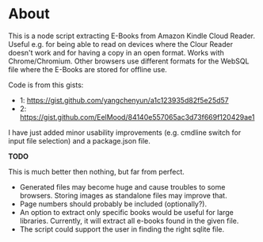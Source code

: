 # About

This is a node script extracting E-Books from Amazon Kindle Cloud Reader.
Useful e.g. for being able to read on devices where the Clour Reader doesn't work and for having a copy in an open format.
Works with Chrome/Chromium. Other browsers use different formats for the WebSQL file where the E-Books are stored for offline use.

Code is from this gists:

 * 1: https://gist.github.com/yangchenyun/a1c123935d82f5e25d57
 * 2: https://gist.github.com/EelMood/84140e557065ac3d73f669f120429ae1

I have just added minor usability improvements (e.g. cmdline switch for input file selection) and a package.json file.

**TODO**

This is much better then nothing, but far from perfect.

* Generated files may become huge and cause troubles to some browsers. Storing images as standalone files may improve that.
* Page numbers should probably be included (optionally?).
* An option to extract only specific books would be useful for large libraries. Currently, it will extract all e-books found in the given file.
* The script could support the user in finding the right sqlite file.
